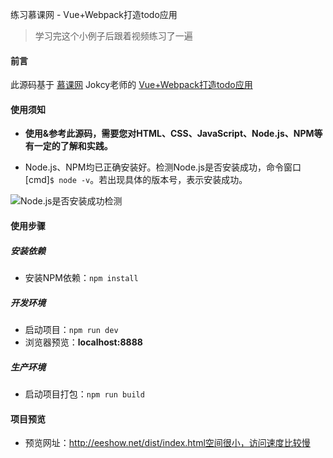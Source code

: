 
练习慕课网 - Vue+Webpack打造todo应用 
> 学习完这个小例子后跟着视频练习了一遍
#### 前言
此源码基于 [慕课网](https://www.imooc.com/) Jokcy老师的 [Vue+Webpack打造todo应用](https://www.imooc.com/learn/935)   

#### 使用须知
- **使用&参考此源码，需要您对HTML、CSS、JavaScript、Node.js、NPM等有一定的了解和实践。**  

- Node.js、NPM均已正确安装好。检测Node.js是否安装成功，命令窗口[cmd]`$ node -v`。若出现具体的版本号，表示安装成功。  

![Node.js是否安装成功检测](http://ojzaff7fe.bkt.clouddn.com/nodejs%E7%89%88%E6%9C%AC%E6%A3%80%E6%B5%8B.jpg)

#### 使用步骤

##### 安装依赖
- 安装NPM依赖：`npm install`


##### 开发环境
- 启动项目：`npm run dev`
- 浏览器预览：__localhost:8888__


##### 生产环境
- 启动项目打包：`npm run build`


#### 项目预览
- 预览网址：http://eeshow.net/dist/index.html空间很小，访问速度比较慢
